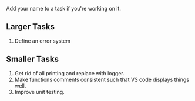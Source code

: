 Add your name to a task if you're working on it.

## Larger Tasks
1. Define an error system

## Smaller Tasks
1. Get rid of all printing and replace with logger.
1. Make functions comments consistent such that VS code displays things well.
1. Improve unit testing.